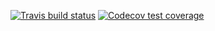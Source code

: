 <!-- badges: start -->
[![Travis build status](https://travis-ci.com/lxfjwj/lmpackage.svg?branch=main)](https://travis-ci.com/lxfjwj/lmpackage)
[![Codecov test coverage](https://codecov.io/gh/lxfjwj/lmpackage/branch/main/graph/badge.svg)](https://app.codecov.io/gh/lxfjwj/lmpackage?branch=main)
<!-- badges: end -->
